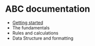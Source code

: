 # ABC documentation

* [Getting started](gettingstarted.md)
* The fundamentals
* Rules and calculations
* Data Structure and formatting
